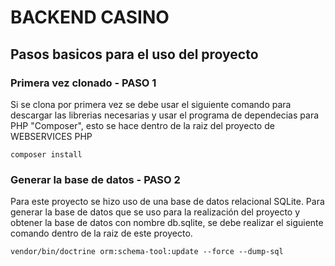 # BACKEND CASINO 

## Pasos basicos para el uso del proyecto

### Primera vez clonado - PASO 1

Si se clona por primera vez se debe usar el siguiente comando para descargar las librerias necesarias y usar el programa de dependecias para PHP "Composer",
esto se hace dentro de la raiz del proyecto de WEBSERVICES PHP
```
composer install
```

### Generar la base de datos - PASO 2

Para este proyecto se hizo uso de una base de datos relacional SQLite. 
Para generar la base de datos que se uso para la realización del proyecto y obtener la base de datos con nombre db.sqlite, se debe realizar 
el siguiente comando dentro de la raiz de este proyecto.
```
vendor/bin/doctrine orm:schema-tool:update --force --dump-sql
```

